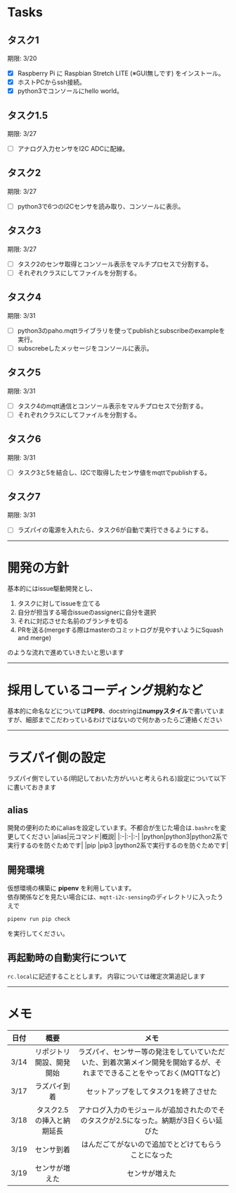 # Tasks
## タスク1
期限: 3/20
- [x] Raspberry Pi に Raspbian Stretch LITE (※GUI無しです) をインストール。
- [x] ホストPCからssh接続。
- [x] python3でコンソールにhello world。
## タスク1.5
期限: 3/27
- [ ] アナログ入力センサをI2C ADCに配線。
## タスク2
期限: 3/27
- [ ] python3で6つのI2Cセンサを読み取り、コンソールに表示。
## タスク3
期限: 3/27
- [ ] タスク2のセンサ取得とコンソール表示をマルチプロセスで分割する。
- [ ] それぞれクラスにしてファイルを分割する。
## タスク4
期限: 3/31
- [ ] python3のpaho.mqttライブラリを使ってpublishとsubscribeのexampleを実行。
- [ ] subscrebeしたメッセージをコンソールに表示。
## タスク5
期限: 3/31
- [ ] タスク4のmqtt通信とコンソール表示をマルチプロセスで分割する。
- [ ] それぞれクラスにしてファイルを分割する。
## タスク6
期限: 3/31
- [ ] タスク3と5を結合し、I2Cで取得したセンサ値をmqttでpublishする。
## タスク7
期限: 3/31
- [ ] ラズパイの電源を入れたら、タスク6が自動で実行できるようにする。

---

# 開発の方針
基本的にはissue駆動開発とし、
1. タスクに対してissueを立てる
2. 自分が担当する場合issueのassignerに自分を選択
2. それに対応させた名前のブランチを切る
3. PRを送る(mergeする際はmasterのコミットログが見やすいようにSquash and merge)

のような流れで進めていきたいと思います

---

# 採用しているコーディング規約など
基本的に命名などについては**PEP8**、docstringは**numpyスタイル**で書いていますが、細部までこだわっているわけではないので何かあったらご連絡ください

---

# ラズパイ側の設定
ラズパイ側でしている(明記しておいた方がいいと考えられる)設定について以下に書いておきます

## alias
開発の便利のためにaliasを設定しています。不都合が生じた場合は`.bashrc`を変更してください
|alias|元コマンド|概説|
|:-|:-|:-|
|python|python3|python2系で実行するのを防ぐためです|
|pip   |pip3   |python2系で実行するのを防ぐためです|

## 開発環境
仮想環境の構築に **pipenv** を利用しています。  
依存関係などを見たい場合には、`mqtt-i2c-sensing`のディレクトリに入ったうえで
```bash
pipenv run pip check
```
を実行してください。


## 再起動時の自動実行について
`rc.local`に記述することとします。
内容については確定次第追記します

---

# メモ
|日付|概要|メモ|
|:-:|:-:|:-:|
|3/14|リポジトリ開設、開発開始|ラズパイ、センサー等の発注をしていていただいた、到着次第メイン開発を開始するが、それまでできることをやっておく(MQTTなど)|
|3/17|ラズパイ到着|セットアップをしてタスク1を終了させた|
|3/18|タスク2.5の挿入と納期延長|アナログ入力のモジュールが追加されたのでそのタスクが2.5になった。納期が3日くらい延びた|
|3/19|センサ到着|はんだごてがないので追加でとどけてもらうことになった|
|3/19|センサが増えた|センサが増えた|
